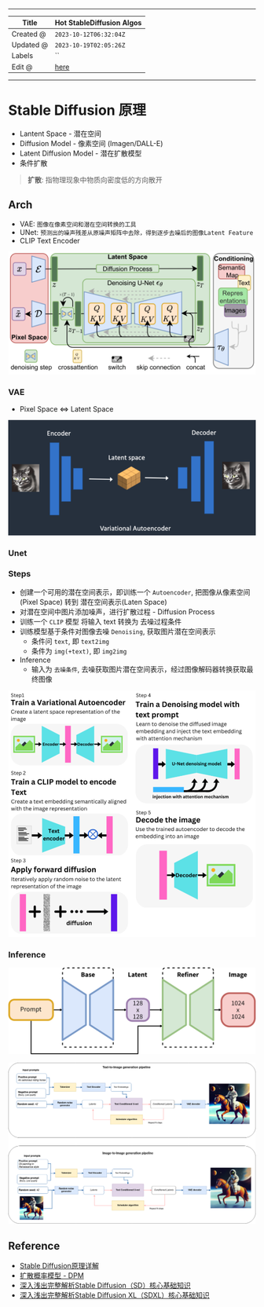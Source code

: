 -----

| Title     | Hot StableDiffusion Algos                             |
| --------- | ----------------------------------------------------- |
| Created @ | `2023-10-12T06:32:04Z`                                |
| Updated @ | `2023-10-19T02:05:26Z`                                |
| Labels    | \`\`                                                  |
| Edit @    | [here](https://github.com/junxnone/aiwiki/issues/445) |

-----

# Stable Diffusion 原理

  - Lantent Space - 潜在空间
  - Diffusion Model - 像素空间 (Imagen/DALL-E)
  - Latent Diffusion Model - 潜在扩散模型
  - 条件扩散

> **扩散**: 指物理现象中物质向密度低的方向散开

## Arch

  - VAE: `图像在像素空间和潜在空间转换的工具`
  - UNet: `预测出的噪声残差从原噪声矩阵中去除，得到逐步去噪后的图像Latent Feature`
  - CLIP Text Encoder

![image](media/f1f1a6f07b7f64032abdd9db6d82754a57501b18.png)

### VAE

  - Pixel Space \<=\> Latent Space

![image](media/1264b299ce25367ed3530108f7d874213ce0e1df.png)

### Unet

### Steps

  - 创建一个可用的潜在空间表示，即训练一个 `Autoencoder`, 把图像从像素空间(Pixel Space) 转到
    潜在空间表示(Laten Space)
  - 对潜在空间中图片添加噪声，进行扩散过程 - Diffusion Process
  - 训练一个 `CLIP` 模型 将输入 text 转换为 去噪过程条件
  - 训练模型基于条件对图像去噪 `Denoising`, 获取图片潜在空间表示
      - 条件问 `text`, 即 `text2img`
      - 条件为 `img(+text)`, 即 `img2img`
  - Inference
      - 输入为 `去噪条件`, 去噪获取图片潜在空间表示，经过图像解码器转换获取最终图像

![image](media/e0d7242f40df2f24bbb4e7d9a1b779bb9799a63f.png)

### Inference

![image](media/1f26f24e987af26d485424f85dc813265a70d7e4.png)

![image](media/e9ceab82636a9cb41d93e72ef80115679a1b1d90.png)

## Reference

  - [Stable Diffusion原理详解](https://developer.aliyun.com/article/1215455)
  - [扩散概率模型 -
    DPM](https://www.zhangzhenhu.com/aigc/%E6%89%A9%E6%95%A3%E6%A6%82%E7%8E%87%E6%A8%A1%E5%9E%8B.html)
  - [深入浅出完整解析Stable
    Diffusion（SD）核心基础知识](https://zhuanlan.zhihu.com/p/632809634)
  - [深入浅出完整解析Stable Diffusion
    XL（SDXL）核心基础知识](https://zhuanlan.zhihu.com/p/643420260)
